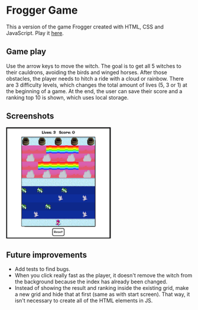 # Frogger Game
This a version of the game Frogger created with HTML, CSS and JavaScript. Play it [here](https://didemertens.github.io/sei-project-1/).

## Game play
Use the arrow keys to move the witch. The goal is to get all 5 witches to their cauldrons, avoiding the birds and winged horses. After those obstacles, the player needs to hitch a ride with a cloud or rainbow. There are 3 difficulty levels, which changes the total amount of lives (5, 3 or 1) at the beginning of a game. At the end, the user can save their score and a ranking top 10 is shown, which uses local storage. 

## Screenshots
<img src="/assets/frogger-scr.png" alt="Frogger screenshot" height="300"/>

## Future improvements
* Add tests to find bugs.
* When you click really fast as the player, it doesn't remove the witch from the background because the index has already been changed.
* Instead of showing the result and ranking inside the existing grid, make a new grid and hide that at first (same as with start screen). That way, it isn't necessary to create all of the HTML elements in JS.
